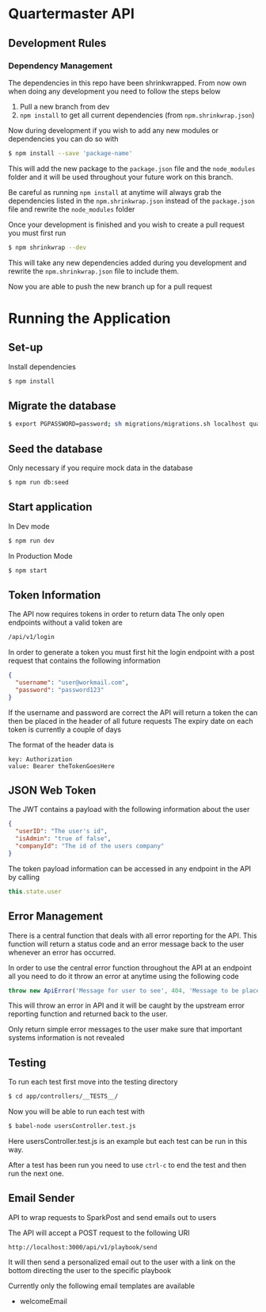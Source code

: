 # Quartermaster API

## Development Rules

### Dependency Management
The dependencies in this repo have been shrinkwrapped. From now own when doing any development you need to follow the steps below
1. Pull a new branch from dev
2. `npm install` to get all current dependencies (from `npm.shrinkwrap.json`)


Now during development if you wish to add any new modules or dependencies you can do so with
```bash
$ npm install --save 'package-name'
```
This will add the new package to the `package.json` file and the `node_modules` folder and it will be used throughout your future work on this branch.

Be careful as running `npm install` at anytime will always grab the dependencies listed in the `npm.shrinkwrap.json` instead of the `package.json` file and rewrite the `node_modules` folder

Once your development is finished and you wish to create a pull request you must first run
```bash
$ npm shrinkwrap --dev
```

This will take any new dependencies added during you development and rewrite the `npm.shrinkwrap.json` file to include them.

Now you are able to push the new branch up for a pull request

# Running the Application

## Set-up
Install dependencies
```bash
$ npm install
```

## Migrate the database
```bash
$ export PGPASSWORD=password; sh migrations/migrations.sh localhost quartermasterdb root
```

## Seed the database
Only necessary if you require mock data in the database
```bash
$ npm run db:seed
```

## Start application
In Dev mode
```bash
$ npm run dev
```

In Production Mode
```bash
$ npm start
```

## Token Information
The API now requires tokens in order to return data
The only open endpoints without a valid token are
```bash
/api/v1/login
```
In order to generate a token you must first hit the login endpoint with a post request that contains the following information
```JSON
{
  "username": "user@workmail.com",
  "password": "password123"
}
```

If the username and password are correct the API will return a token the can then be placed in the header of all future requests
The expiry date on each token is currently a couple of days

The format of the header data is
```
key: Authorization
value: Bearer theTokenGoesHere
```

## JSON Web Token
The JWT contains a payload with the following information about the user
```JSON
{
  "userID": "The user's id",
  "isAdmin": "true of false",
  "companyId": "The id of the users company"
}
```

The token payload information can be accessed in any endpoint in the API by calling
```javascript
this.state.user
```

## Error Management
There is a central function that deals with all error reporting for the API.
This function will return a status code and an error message back to the user whenever an error has occurred.

In order to use the central error function throughout the API at an endpoint all you need to do it
throw an error at anytime using the following code

```javascript
throw new ApiError('Message for user to see', 404, 'Message to be placed in logs')
```

This will throw an error in API and it will be caught by the upstream error reporting function and returned back to the user.

Only return simple error messages to the user make sure that important systems information is not revealed

## Testing
To run each test first move into the testing directory
```bash
$ cd app/controllers/__TESTS__/
```

Now you will be able to run each test with
```bash
$ babel-node usersController.test.js
```

Here usersController.test.js is an example but each test can be run in this way.

After a test has been run you need to use `ctrl-c` to end the test and then run the next one.


## Email Sender
API to wrap requests to SparkPost and send emails out to users

The API will accept a POST request
to the following URI

```
http://localhost:3000/api/v1/playbook/send
```

It will then send a personalized email out to the user with a link on the
bottom directing the user to the specific playbook

Currently only the following email templates are available
* welcomeEmail
